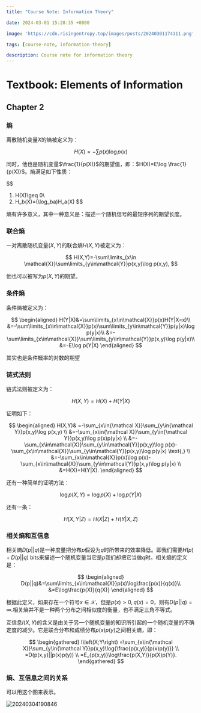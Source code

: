 ```yaml
---
title: "Course Note: Information Theory"

date: 2024-03-01 15:28:35 +0800

image: 'https://cdn.risingentropy.top/images/posts/20240301174111.png'

tags: [course-note, information-theory]

description: Course note for information theory
---
```

# Textbook: Elements of Information

## Chapter 2

### 熵

离散随机变量$X$的熵被定义为：

$$
H(X)=-\sum p(x)\log p(x)
$$

同时，他也是随机变量$\frac{1}{p(X)}$的期望值，即：$H(X)=E\log \frac{1}{p(X)}$。熵满足如下性质：

$$
1. H(X)\geq 0\\
2. H_b(X)=(\log_ba)H_a(X)
$$

熵有许多意义，其中一种意义是：描述一个随机信号的最短序列的期望长度。

### 联合熵

一对离散随机变量$(X,Y)$的联合熵$H(X,Y)$被定义为：

$$
H(X,Y)=-\sum\limits_{x\in \mathcal{X}}\sum\limits_{y\in\mathcal{Y}}p(x,y)\log p(x,y),
$$

他也可以被写为$p(X,Y)$的期望。

### 条件熵

条件熵被定义为：

$$
\begin{aligned}
H(Y|X)&=\sum\limits_{x\in\mathcal{X}}p(x)H(Y|X=x)\\
&=-\sum\limits_{x\in\mathcal{X}}p(x)\sum\limits_{y\in\mathcal{Y}}p(y|x)\log p(y|x)\\
&=-\sum\limits_{x\in\mathcal{X}}\sum\limits_{y\in\mathcal{Y}}p(x,y)\log p(y|x)\\
&=-E\log p(Y|X)
\end{aligned}
$$

其实也是条件概率的对数的期望

### 链式法则

链式法则被定义为：

$$
H(X,Y)=H(X)+H(Y|X)
$$

证明如下：

$$
\begin{aligned}
H(X,Y)& =-\sum_{x\in{\mathcal X}}\sum_{y\in{\mathcal Y}}p(x,y)\log p(x,y)  \\
&=-\sum_{x\in{\mathcal X}}\sum_{y\in{\mathcal Y}}p(x,y)\log p(x)p(y|x)  \\
&=-\sum_{x\in\mathcal{X}}\sum_{y\in\mathcal{Y}}p(x,y)\log p(x)-\sum_{x\in\mathcal{X}}\sum_{y\in\mathcal{Y}}p(x,y)\log p(y|x) \text{,}  \\
&=-\sum_{x\in\mathcal{X}}p(x)\log p(x)-\sum_{x\in\mathcal{X}}\sum_{y\in\mathcal{Y}}p(x,y)\log p(y|x) \\
&=H(X)+H(Y|X). 
\end{aligned}
$$

还有一种简单的证明方法：

$$
\log p(X,Y) = \log p(X) + \log p(Y|X)
$$

还有一条：

$$
H(X,Y|Z) = H(X|Z) + H(Y|X,Z)
$$

### 相关熵和互信息

相关熵$D(p||q)$是一种度量把分布$p$假设为$q$时所带来的效率降低。即我们需要$H(p)+D(p||q)$ bits来描述一个随机变量当它是$p$我们却把它当做$q$时。相关熵的定义是：

$$
\begin{aligned}
    D(p||q)&=\sum\limits_{x\in\mathcal{X}}p(x)\log\frac{p(x)}{q(x)}\\
    &=E\log\frac{p(X)}{q(X)}
\end{aligned}
$$

根据此定义，如果存在一个符号$x\in\mathcal{X}$，但是$p(x)>0, q(x)=0$，则有$D(p||q)=\infty$.相关熵并不是一种两个分布之间相似度的衡量，也不满足三角不等式。

互信息$I(X,Y)$的含义是由关于另一个随机变量的知识所引起的一个随机变量的不确定度的减少。它是联合分布和成绩分布$p(x)p(y)$之间相关熵，即：

$$
\begin{gathered}
I\left(X;Y\right) =\sum_{x\in{\mathcal X}}\sum_{y\in{\mathcal Y}}p(x,y)\log{\frac{p(x,y)}{p(x)p(y)}} \\
=D(p(x,y)||p(x)p(y)) \\
=E_{p(x,y)}\log\frac{p(X,Y)}{p(X)p(Y)}. 
\end{gathered}
$$

### 熵、互信息之间的关系

可以用这个图来表示。

![20240304190846](https://cdn.risingentropy.top/images/posts/20240304190846.png)
